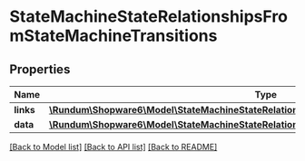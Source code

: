 # StateMachineStateRelationshipsFromStateMachineTransitions

## Properties
Name | Type | Description | Notes
------------ | ------------- | ------------- | -------------
**links** | [**\Rundum\Shopware6\Model\StateMachineStateRelationshipsFromStateMachineTransitionsLinks**](StateMachineStateRelationshipsFromStateMachineTransitionsLinks.md) |  | [optional] 
**data** | [**\Rundum\Shopware6\Model\StateMachineStateRelationshipsFromStateMachineTransitionsData[]**](StateMachineStateRelationshipsFromStateMachineTransitionsData.md) |  | [optional] 

[[Back to Model list]](../../README.md#documentation-for-models) [[Back to API list]](../../README.md#documentation-for-api-endpoints) [[Back to README]](../../README.md)

